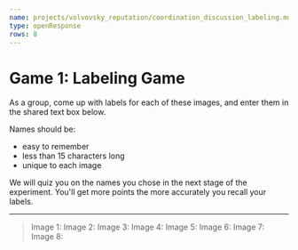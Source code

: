 ```yaml
---
name: projects/volvovsky_reputation/coordination_discussion_labeling.md
type: openResponse
rows: 8
---
```


# Game 1: Labeling Game

As a group, come up with labels for each of these images, and enter them in the shared text box below.

Names should be:

- easy to remember
- less than 15 characters long
- unique to each image

We will quiz you on the names you chose in the next stage of the experiment. You'll get more points the more accurately you recall your labels.

---

> Image 1:
> Image 2:
> Image 3:
> Image 4:
> Image 5:
> Image 6:
> Image 7:
> Image 8:
